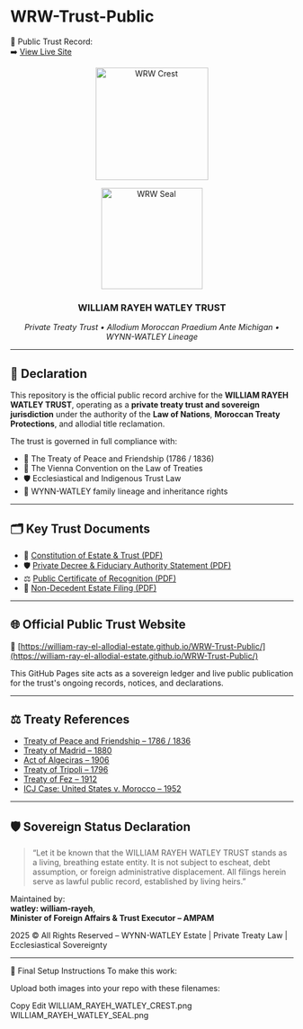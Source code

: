 # WRW-Trust-Public
📜 Public Trust Record:  
➡️ [View Live Site](https://william-ray-el-allodial-estate.github.io/WRW-Trust-Public/)
<p align="center">
  <a href="https://william-ray-el-allodial-estate.github.io/WRW-Trust-Public/">
    <img src="https://raw.githubusercontent.com/william-ray-El-Allodial-Estate/WRW-Trust-Public/main/WILLIAM_RAYEH_WATLEY_CREST.png" alt="WRW Crest" width="200" />
  </a>
</p>

<p align="center">
  <img src="https://raw.githubusercontent.com/william-ray-El-Allodial-Estate/WRW-Trust-Public/main/WILLIAM_RAYEH_WATLEY_SEAL.png" alt="WRW Seal" width="180" />
</p>

<h3 align="center">WILLIAM RAYEH WATLEY TRUST</h3>
<p align="center"><em>Private Treaty Trust • Allodium Moroccan Praedium Ante Michigan • WYNN-WATLEY Lineage</em></p>


---

## 📜 Declaration

This repository is the official public record archive for the **WILLIAM RAYEH WATLEY TRUST**, operating as a **private treaty trust and sovereign jurisdiction** under the authority of the **Law of Nations**, **Moroccan Treaty Protections**, and allodial title reclamation.

The trust is governed in full compliance with:
- 📜 The Treaty of Peace and Friendship (1786 / 1836)
- 📜 The Vienna Convention on the Law of Treaties
- 🛡️ Ecclesiastical and Indigenous Trust Law
- 🧿 WYNN-WATLEY family lineage and inheritance rights

---

## 🗂️ Key Trust Documents

- 📜 [Constitution of Estate & Trust (PDF)](WRW_Trust_Constitution.pdf)
- 🛡️ [Private Decree & Fiduciary Authority Statement (PDF)](WRW_Trust_Decree.pdf)
- ⚖️ [Public Certificate of Recognition (PDF)](WRW_Trust_Certificate_2025.pdf)
- 📝 [Non-Decedent Estate Filing (PDF)](WRW_Non_Decedent_Filing.pdf)

---

## 🌐 Official Public Trust Website

🔗 [https://william-ray-el-allodial-estate.github.io/WRW-Trust-Public/](https://william-ray-el-allodial-estate.github.io/WRW-Trust-Public/)

This GitHub Pages site acts as a sovereign ledger and live public publication for the trust's ongoing records, notices, and declarations.

---

## ⚖️ Treaty References

- [Treaty of Peace and Friendship – 1786 / 1836](https://avalon.law.yale.edu/18th_century/bar1786t.asp)
- [Treaty of Madrid – 1880](https://commons.wikimedia.org/wiki/File:Treaty_of_Madrid.pdf)
- [Act of Algeciras – 1906](https://history.state.gov/historicaldocuments/frus1906p2/d570)
- [Treaty of Tripoli – 1796](https://avalon.law.yale.edu/18th_century/bar1796t.asp)
- [Treaty of Fez – 1912](https://archive.org/details/jstor-2212598)
- [ICJ Case: United States v. Morocco – 1952](https://www.icj-cij.org/case/11)

---

## 🛡️ Sovereign Status Declaration

> “Let it be known that the WILLIAM RAYEH WATLEY TRUST stands as a living, breathing estate entity. It is not subject to escheat, debt assumption, or foreign administrative displacement. All filings herein serve as lawful public record, established by living heirs.”

Maintained by:  
**watley: william-rayeh**,  
**Minister of Foreign Affairs & Trust Executor – AMPAM**

2025 © All Rights Reserved – WYNN-WATLEY Estate | Private Treaty Law | Ecclesiastical Sovereignty

---
🧷 Final Setup Instructions
To make this work:

Upload both images into your repo with these filenames:

Copy
Edit
WILLIAM_RAYEH_WATLEY_CREST.png
WILLIAM_RAYEH_WATLEY_SEAL.png
